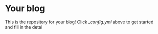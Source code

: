 # Your blog

This is the repository for your blog! Click *_config.yml* above to get started and fill in the detai